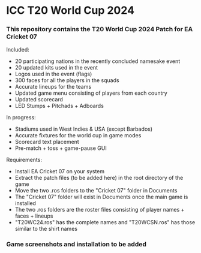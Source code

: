 # ICC T20 World Cup 2024

### This repository contains the T20 World Cup 2024 Patch for EA Cricket 07

Included:
  * 20 participating nations in the recently concluded namesake event
  * 20 updated kits used in the event
  * Logos used in the event (flags)
  * 300 faces for all the players in the squads
  * Accurate lineups for the teams
  * Updated game menu consisting of players from each country
  * Updated scorecard
  * LED Stumps + Pitchads + Adboards

In progress:
  * Stadiums used in West Indies & USA (except Barbados)
  * Accurate fixtures for the world cup in game modes
  * Scorecard text placement
  * Pre-match + toss + game-pause GUI

Requirements:
  * Install EA Cricket 07 on your system
  * Extract the patch files (to be added here) in the root directory of the game
  * Move the two .ros folders to the "Cricket 07" folder in Documents
  * The "Cricket 07" folder will exist in Documents once the main game is installed
  * The two .ros folders are the roster files consisting of player names + faces + lineups
  * "T20WC24.ros" has the complete names and "T20WCSN.ros" has those similar to the shirt names

### Game screenshots and installation to be added
